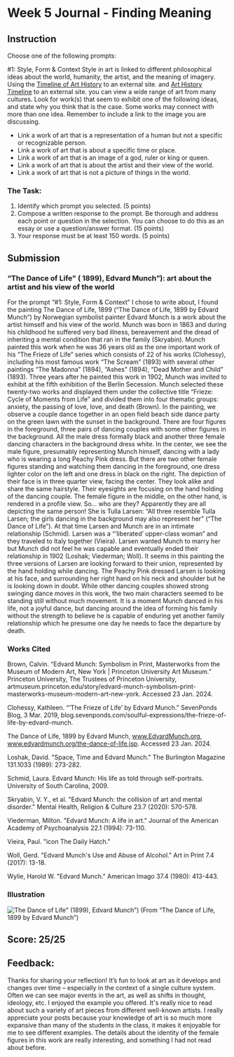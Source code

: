 # Week 5 Journal - Finding Meaning
## Instruction

Choose one of the following prompts:

#1: Style, Form & Context
Style in art is linked to different philosophical ideas about the world, humanity, the artist, and the meaning of imagery. Using the [Timeline of Art History](https://www.metmuseum.org/toah) to an external site. and [Art History Timeline](https://www.invaluable.com/blog/art-history-timeline/) to an external site. you can view a wide range of art from many cultures. Look for work(s) that seem to exhibit one of the following ideas, and state why you think that is the case. Some works may connect with more than one idea. Remember to include a link to the image you are discussing.

* Link a work of art that is a representation of a human but not a specific or recognizable person.
* Link a work of art that is about a specific time or place.
* Link a work of art that is an image of a god, ruler or king or queen.
* Link a work of art that is about the artist and their view of the world.
* Link a work of art that is not a picture of things in the world.

### The Task:
1. Identify which prompt you selected. (5 points)
1. Compose a written response to the prompt. Be thorough and address each point or question in the selection. You can choose to do this as an essay or use a question/answer format. (15 points)
1. Your response must be at least 150 words. (5 points)

## Submission

### “The Dance of Life" ( 1899),  Edvard Munch”): art about the artist and his view of the world

For the prompt “#1: Style, Form & Context” I chose to write about, I found the painting The Dance of Life, 1899 (“The Dance of Life, 1899 by Edvard Munch”) by Norwegian symbolist painter Edvard Munch is a work about the artist himself and his view of the world. Munch was born in 1863 and during his childhood he suffered very bad illness, bereavement and the dread of inheriting a mental condition that ran in the family (Skryabin). Munch painted this work when he was 36 years old as the one important work of his “The Frieze of Life” series which consists of 22 of his works (Clohessy), including his most famous work “The Scream” (1893) with several other paintings “The Madonna” (1894), “Ashes” (1894), “Dead Mother and Child” (1893). Three years after he painted this work in 1902, Munch was invited to exhibit at the fifth exhibition of the Berlin Secession. Munch selected these twenty-two works and displayed them under the collective title “Frieze: Cycle of Moments from Life” and divided them into four thematic groups: anxiety, the passing of love, love, and death (Brown). In the painting, we observe a couple dance together in an open field beach side dance party on the green lawn with the sunset in the background. There are four figures in the foreground, three pairs of dancing couples with some other figures in the background. All the male dress formally black and another three female dancing characters in the background dress white. In the center, we see the male figure, presumably representing Munch himself, dancing with a lady who is wearing a long Peachy Pink dress. But there are two other female figures standing and watching them dancing in the foreground, one dress lighter color on the left and one dress in black on the right. The depiction of their face is in three quarter view, facing the center. They look alike and share the same hairstyle. Their eyesights are focusing on the hand holding of the dancing couple. The female figure in the middle, on the other hand, is rendered in a profile view. So… who are they? Apparently they are all depicting the same person! She is Tulla Larsen: “All three resemble Tulla Larsen; the girls dancing in the background may also represent her” (“The Dance of Life”). At that time Larsen and Munch are in an intimate relationship (Schmid). Larsen was a “‘liberated’ upper-class woman” and they traveled to Italy together (Vieira). Larsen wanted Munch to marry her but Munch did not feel he was capable and eventually ended their relationship in 1902 (Loshak; Viederman; Woll). It seems in this painting the three versions of Larsen are looking forward to their union, represented by the hand holding while dancing. The Peachy Pink dressed Larsen is looking at his face, and surrounding her right hand on his neck and shoulder but he is looking down in doubt. While other dancing couples showed strong swinging dance moves in this work, the two main characters seemed to be standing still without much movement. It is a moment Munch danced in his life, not a joyful dance, but dancing around the idea of forming his family without the strength to believe he is capable of enduring yet another family relationship which he presume one day he needs to face the departure by death. 

### Works Cited

Brown, Calvin. “Edvard Munch: Symbolism in Print, Masterworks from the Museum
        of Modern Art, New York | Princeton University Art Museum.” Princeton University,
        The Trustees of Princeton University,
        artmuseum.princeton.edu/story/edvard-munch-symbolism-print-masterworks-museum-modern-art-new-york.
        Accessed 23 Jan. 2024. 

Clohessy, Kathleen. “‘The Frieze of Life’ by Edvard Munch.” SevenPonds Blog, 3 Mar.
        2019, blog.sevenponds.com/soulful-expressions/the-frieze-of-life-by-edvard-munch. 

The Dance of Life, 1899 by Edvard Munch, www.EdvardMunch.org,
        www.edvardmunch.org/the-dance-of-life.jsp. Accessed 23 Jan. 2024. 

Loshak, David. "Space, Time and Edvard Munch." The Burlington Magazine
        131.1033 (1989): 273-282.

Schmid, Laura. Edvard Munch: His life as told through self-portraits. University of
        South Carolina, 2009.

Skryabin, V. Y., et al. "Edvard Munch: the collision of art and mental disorder."
        Mental Health, Religion & Culture 23.7 (2020): 570-578.

Viederman, Milton. "Edvard Munch: A life in art." Journal of the American
        Academy of Psychoanalysis 22.1 (1994): 73-110.

Vieira, Paul. "icon The Daily Hatch."

Woll, Gerd. "Edvard Munch's Use and Abuse of Alcohol." Art in Print 7.4 (2017): 13-18.

Wylie, Harold W. "Edvard Munch." American Imago 37.4 (1980): 413-443.

### Illustration

![The Dance of Life" (1899),  Edvard Munch”)](https://www.edvardmunch.org/assets/img/paintings/the-dance-of-life.jpg)
(From “The Dance of Life, 1899 by Edvard Munch”) 
## Score: 25/25

## Feedback:
Thanks for sharing your reflection! It’s fun to look at art as it develops and changes over time – especially in the context of a single culture system. Often we can see major events in the art, as well as shifts in thought, ideology, etc. I enjoyed the example you offered. It's really nice to read about such a variety of art pieces from different well-known artists. I really appreciate your posts because your knowledge of art is so much more expansive than many of the students in the class, it makes it enjoyable for me to see different examples. The details about the identity of the female figures in this work are really interesting, and something I had not read about before.
